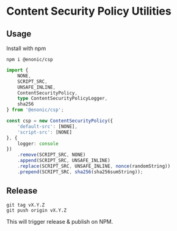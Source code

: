 # Content Security Policy Utilities

## Usage

Install with npm

	npm i @enonic/csp

```typescript
import {
	NONE,
	SCRIPT_SRC,
	UNSAFE_INLINE,
	ContentSecurityPolicy,
	type ContentSecurityPolicyLogger,
	sha256
} from '@enonic/csp';

const csp = new ContentSecurityPolicy({
	'default-src': [NONE],
	'script-src': [NONE]
}, {
	logger: console
})
	.remove(SCRIPT_SRC, NONE)
	.append(SCRIPT_SRC, UNSAFE_INLINE)
	.replace(SCRIPT_SRC, UNSAFE_INLINE, nonce(randomString))
	.prepend(SCRIPT_SRC, sha256(sha256sumString));
```

## Release

````
git tag vX.Y.Z
git push origin vX.Y.Z
````

This will trigger release & publish on NPM.
